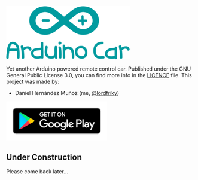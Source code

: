 <img src="https://github.com/lordfriky/Arduino-Car/raw/master/res/logo.png" alt="Arduino Car Logo" width="330"/>

Yet another Arduino powered remote control car.
Published under the GNU General Public License 3.0, you can find more info in the [LICENCE](https://github.com/lordfriky/Arduino-Car/blob/master/LICENSE) file.
This project was made by:
- Daniel Hernández Muñoz (me, [@lordfriky](https://github.com/lordfriky))

<a href="https://play.google.com/store/apps/details?id=appinventor.ai_lord_friky_43.TheCarControl"><img src="https://github.com/lordfriky/Arduino-Car/raw/master/res/googleplay.png" alt="Get It On Google Play" width="270"/></a>

## Under Construction
Please come back later...
